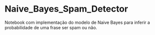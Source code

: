 # Naive_Bayes_Spam_Detector
Notebook com implementação do modelo de Naive Bayes para inferir a probabilidade de uma frase ser spam ou não.
